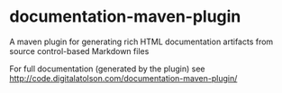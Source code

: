 # documentation-maven-plugin
A maven plugin for generating rich HTML documentation artifacts from source control-based Markdown files

For full documentation (generated by the plugin) see http://code.digitalatolson.com/documentation-maven-plugin/
